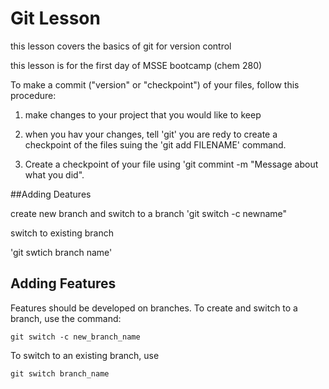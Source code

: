 # Git Lesson

this lesson covers the basics of git for version control

this lesson is for the first day of MSSE bootcamp (chem 280)

To make a commit ("version" or "checkpoint") of your files, follow this procedure:

1. make changes to your project that you would like to keep

2. when you hav your changes, tell 'git' you are redy to create a checkpoint of the files suing the 'git add FILENAME' command.

3. Create a checkpoint of your file using 'git commint -m "Message about what you did".

##Adding Deatures

create new branch and switch to a branch 
'git switch -c newname"

switch to existing branch

'git swtich branch name'

## Adding Features
Features should be developed on branches. To create and switch to a branch, use the command:

`git switch -c new_branch_name`

To switch to an existing branch, use

`git switch branch_name`